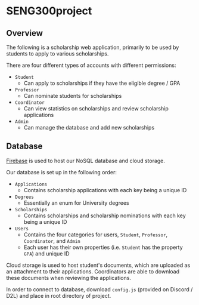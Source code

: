 # SENG300project

## Overview

The following is a scholarship web application, primarily to be used by students to apply to various scholarships.

There are four different types of accounts with different permissions:

+ `Student`
    - Can apply to scholarships if they have the eligible degree / GPA
+ `Professor`
    - Can nominate students for scholarships
+ `Coordinator`
    - Can view statistics on scholarships and review scholarship applications
+ `Admin`
    - Can manage the database and add new scholarships

## Database

[Firebase](https://firebase.google.com/) is used to host our NoSQL database and cloud storage.

Our database is set up in the following order:

+ `Applications`
    - Contains scholarship applications with each key being a unique ID
+ `Degrees`
    - Essentially an enum for University degrees
+ `Scholarships`
    - Contains scholarships and scholarship nominations with each key being a unique ID
+ `Users`
    - Contains the four categories for users, `Student`, `Professor`, `Coordinator`, and `Admin`
    - Each user has their own properties (i.e. `Student` has the property `GPA`) and unique ID

Cloud storage is used to host student's documents, which are uploaded as an attachment to their applications. Coordinators are able to download these documents when reviewing the applications.

In order to connect to database, download `config.js` (provided on Discord / D2L) and place in root directory of project.
